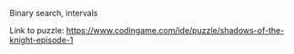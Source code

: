 
Binary search, intervals

Link to puzzle: https://www.codingame.com/ide/puzzle/shadows-of-the-knight-episode-1